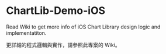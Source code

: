# ChartLib-Demo-iOS

Read Wiki to get more info of iOS Chart Library design logic and implementatiton.

更詳細的程式邏輯與實作，請參照此專案的 Wiki。

